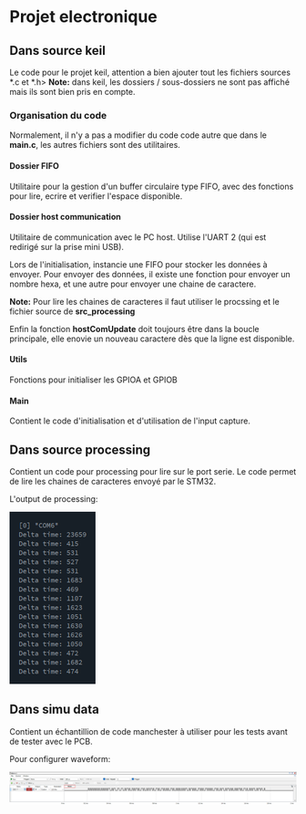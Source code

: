 # Projet electronique

## Dans source keil

Le code pour le projet keil, attention a bien ajouter tout les fichiers sources *.c et *.h>
**Note:** dans keil, les dossiers / sous-dossiers ne sont pas affiché mais ils sont bien pris en compte.

### Organisation du code

Normalement, il n'y a pas a modifier du code code autre que dans le **main.c**, les autres fichiers sont des utilitaires. 

#### Dossier FIFO

Utilitaire pour la gestion d'un buffer circulaire type FIFO, avec des fonctions pour lire, ecrire et verifier l'espace disponible.

#### Dossier host communication

Utilitaire de communication avec le PC host. Utilise l'UART 2 (qui est redirigé sur la prise mini USB).

Lors de l'initialisation, instancie une FIFO pour stocker les données à envoyer.
Pour envoyer des données, il existe une fonction pour envoyer un nombre hexa, et une autre pour envoyer une chaine de caractere.

**Note:** Pour lire les chaines de caracteres il faut utiliser le procssing et le fichier source de **src_processing**

Enfin la fonction **hostComUpdate** doit toujours être dans la boucle principale, elle enovie un nouveau caractere dès que la ligne est disponible.

#### Utils

Fonctions pour initialiser les GPIOA et GPIOB

#### Main

Contient le code d'initialisation et d'utilisation de l'input capture.

## Dans source processing

Contient un code pour processing pour lire sur le port serie. Le code permet de lire les chaines de caracteres envoyé par le STM32.

L'output de processing:

![Config waveform](images/output_processing.png)

## Dans simu data

Contient un échantillion de code manchester à utiliser pour les tests avant de tester avec le PCB.

Pour configurer waveform:

![Config waveform](images/config_waveform.png)
